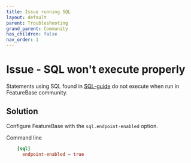 ```yaml
---
title: Issue running SQL
layout: default
parent: Troubleshooting
grand_parent: Community
has_children: false
nav_order: 1
---
```


# Issue - SQL won't execute properly

Statements using SQL found in [SQL-guide](/docs/sql-guide/sql-guide-home) do not execute when run in FeatureBase community.

## Solution

Configure FeatureBase with the `sql.endpoint-enabled` option.

Command line



```toml
    [sql]
      endpoint-enabled = true
```

